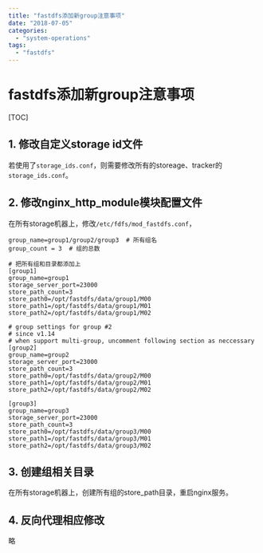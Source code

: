 ```yaml
---
title: "fastdfs添加新group注意事项"
date: "2018-07-05"
categories: 
  - "system-operations"
tags: 
  - "fastdfs"
---
```


# fastdfs添加新group注意事项

\[TOC\]

## 1\. 修改自定义storage id文件

若使用了`storage_ids.conf`，则需要修改所有的storeage、tracker的`storage_ids.conf`。

## 2\. 修改nginx\_http\_module模块配置文件

在所有storage机器上，修改`/etc/fdfs/mod_fastdfs.conf`，

```
group_name=group1/group2/group3  # 所有组名
group_count = 3  # 组的总数

# 把所有组和目录都添加上
[group1]
group_name=group1
storage_server_port=23000
store_path_count=3
store_path0=/opt/fastdfs/data/group1/M00
store_path1=/opt/fastdfs/data/group1/M01
store_path2=/opt/fastdfs/data/group1/M02

# group settings for group #2
# since v1.14
# when support multi-group, uncomment following section as neccessary
[group2]
group_name=group2
storage_server_port=23000
store_path_count=3
store_path0=/opt/fastdfs/data/group2/M00
store_path1=/opt/fastdfs/data/group2/M01
store_path2=/opt/fastdfs/data/group2/M02

[group3]
group_name=group3
storage_server_port=23000
store_path_count=3
store_path0=/opt/fastdfs/data/group3/M00
store_path1=/opt/fastdfs/data/group3/M01
store_path2=/opt/fastdfs/data/group3/M02
```

## 3\. 创建组相关目录

在所有storage机器上，创建所有组的store\_path目录，重启nginx服务。

## 4\. 反向代理相应修改

略
